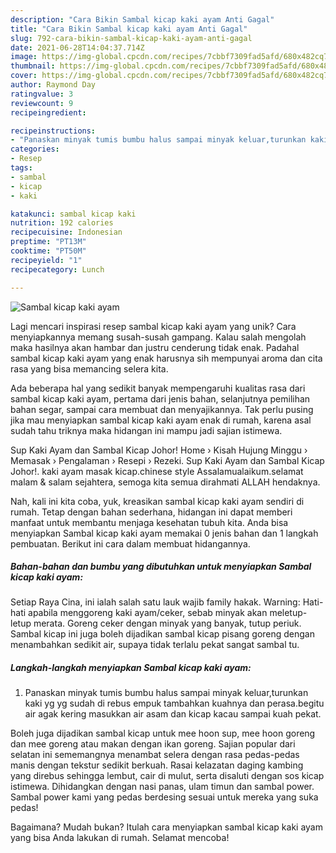 ```yaml
---
description: "Cara Bikin Sambal kicap kaki ayam Anti Gagal"
title: "Cara Bikin Sambal kicap kaki ayam Anti Gagal"
slug: 792-cara-bikin-sambal-kicap-kaki-ayam-anti-gagal
date: 2021-06-28T14:04:37.714Z
image: https://img-global.cpcdn.com/recipes/7cbbf7309fad5afd/680x482cq70/sambal-kicap-kaki-ayam-foto-resep-utama.jpg
thumbnail: https://img-global.cpcdn.com/recipes/7cbbf7309fad5afd/680x482cq70/sambal-kicap-kaki-ayam-foto-resep-utama.jpg
cover: https://img-global.cpcdn.com/recipes/7cbbf7309fad5afd/680x482cq70/sambal-kicap-kaki-ayam-foto-resep-utama.jpg
author: Raymond Day
ratingvalue: 3
reviewcount: 9
recipeingredient:

recipeinstructions:
- "Panaskan minyak tumis bumbu halus sampai minyak keluar,turunkan kaki yg yg sudah di rebus empuk tambahkan kuahnya dan perasa.begitu air agak kering masukkan air asam dan kicap kacau sampai kuah pekat."
categories:
- Resep
tags:
- sambal
- kicap
- kaki

katakunci: sambal kicap kaki 
nutrition: 192 calories
recipecuisine: Indonesian
preptime: "PT13M"
cooktime: "PT50M"
recipeyield: "1"
recipecategory: Lunch

---
```



![Sambal kicap kaki ayam](https://img-global.cpcdn.com/recipes/7cbbf7309fad5afd/680x482cq70/sambal-kicap-kaki-ayam-foto-resep-utama.jpg)

Lagi mencari inspirasi resep sambal kicap kaki ayam yang unik? Cara menyiapkannya memang susah-susah gampang. Kalau salah mengolah maka hasilnya akan hambar dan justru cenderung tidak enak. Padahal sambal kicap kaki ayam yang enak harusnya sih mempunyai aroma dan cita rasa yang bisa memancing selera kita.

Ada beberapa hal yang sedikit banyak mempengaruhi kualitas rasa dari sambal kicap kaki ayam, pertama dari jenis bahan, selanjutnya pemilihan bahan segar, sampai cara membuat dan menyajikannya. Tak perlu pusing jika mau menyiapkan sambal kicap kaki ayam enak di rumah, karena asal sudah tahu triknya maka hidangan ini mampu jadi sajian istimewa.

Sup Kaki Ayam dan Sambal Kicap Johor! Home › Kisah Hujung Minggu › Memasak › Pengalaman › Resepi › Rezeki. Sup Kaki Ayam dan Sambal Kicap Johor!. kaki ayam masak kicap.chinese style Assalamualaikum.selamat malam &amp; salam sejahtera, semoga kita semua dirahmati ALLAH hendaknya.


Nah, kali ini kita coba, yuk, kreasikan sambal kicap kaki ayam sendiri di rumah. Tetap dengan bahan sederhana, hidangan ini dapat memberi manfaat untuk membantu menjaga kesehatan tubuh kita. Anda bisa menyiapkan Sambal kicap kaki ayam memakai 0 jenis bahan dan 1 langkah pembuatan. Berikut ini cara dalam membuat hidangannya.

<!--inarticleads1-->

##### Bahan-bahan dan bumbu yang dibutuhkan untuk menyiapkan Sambal kicap kaki ayam:



Setiap Raya Cina, ini ialah salah satu lauk wajib family hakak. Warning: Hati-hati apabila menggoreng kaki ayam/ceker, sebab minyak akan meletup-letup merata. Goreng ceker dengan minyak yang banyak, tutup periuk. Sambal kicap ini juga boleh dijadikan sambal kicap pisang goreng dengan menambahkan sedikit air, supaya tidak terlalu pekat sangat sambal tu. 

<!--inarticleads2-->

##### Langkah-langkah menyiapkan Sambal kicap kaki ayam:

1. Panaskan minyak tumis bumbu halus sampai minyak keluar,turunkan kaki yg yg sudah di rebus empuk tambahkan kuahnya dan perasa.begitu air agak kering masukkan air asam dan kicap kacau sampai kuah pekat.


Boleh juga dijadikan sambal kicap untuk mee hoon sup, mee hoon goreng dan mee goreng atau makan dengan ikan goreng. Sajian popular dari selatan ini sememangnya menambat selera dengan rasa pedas-pedas manis dengan tekstur sedikit berkuah. Rasai kelazatan daging kambing yang direbus sehingga lembut, cair di mulut, serta disaluti dengan sos kicap istimewa. Dihidangkan dengan nasi panas, ulam timun dan sambal power. Sambal power kami yang pedas berdesing sesuai untuk mereka yang suka pedas! 

Bagaimana? Mudah bukan? Itulah cara menyiapkan sambal kicap kaki ayam yang bisa Anda lakukan di rumah. Selamat mencoba!
